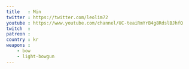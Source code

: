 ```yaml
---
title   : Min
twitter : https://twitter.com/leolim72
youtube : https://www.youtube.com/channel/UC-teaiRmYrB4g8RdslBJhfQ
twitch  : 
patreon : 
country : kr
weapons :
    - bow
    - light-bowgun
---
```


